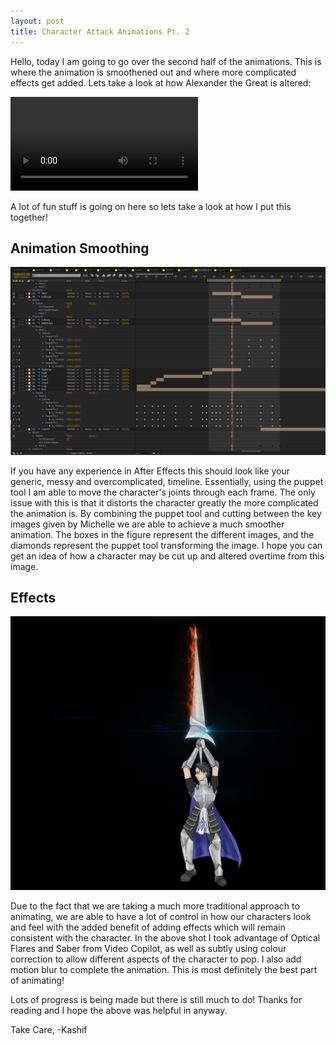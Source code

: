 ```yaml
---
layout: post
title: Character Attack Animations Pt. 2
---
```


Hello, today I am going to go over the second half of the animations. This is where the animation is smoothened out and where more complicated effects get added. Lets take a look at how Alexander the Great is altered: 

![alexAtk](/images/alexAtk.mp4 "AlexAttack")

A lot of fun stuff is going on here so lets take a look at how I put this together!


## Animation Smoothing

![AEBTS](/images/AEBTS.png "BTS")

If you have any experience in After Effects this should look like your generic, messy and overcomplicated, timeline. Essentially, using the puppet tool I am able to move the character's joints through each frame. The only issue with this is that it distorts the character greatly the more complicated the animation is. By combining the puppet tool and cutting between the key images given by Michelle we are able to achieve a much smoother animation. The boxes in the figure represent the different images, and the diamonds represent the puppet tool transforming the image. I hope you can get an idea of how a character may be cut up and altered overtime from this image. 

## Effects

![alexAtkEffect](/images/alexAtkEffect.png "AtkEffect") 

Due to the fact that we are taking a much more traditional approach to animating, we are able to have a lot of control in how our characters look and feel with the added benefit of adding effects which will remain consistent with the character. In the above shot I took advantage of Optical Flares and Saber from Video Copilot, as well as subtly using colour correction to allow different aspects of the character to pop. I also add motion blur to complete the animation. This is most definitely the best part of animating! 


Lots of progress is being made but there is still much to do! Thanks for reading and I hope the above was helpful in anyway. 

Take Care, 
-Kashif